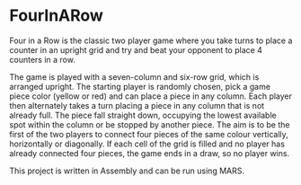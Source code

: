 # FourInARow

Four in a Row is the classic two player game where you take turns to place a counter in an upright grid and try and beat your opponent to place 4 counters in a row.

The game is played with a seven-column and six-row grid, which is arranged upright. The starting player is randomly chosen, pick a game piece color (yellow or red) and can place a piece in any column. Each player then alternately takes a turn placing a piece in any column that is not already full. The piece fall straight down, occupying the lowest available spot within the column or be stopped by another piece. The aim is to be the first of the two players to connect four pieces of the same colour vertically, horizontally or diagonally. If each cell of the grid is filled and no player has already connected four pieces, the game ends in a draw, so no player wins. 

This project is written in Assembly and can be run using MARS.
